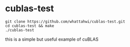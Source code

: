 # cublas-test
```
git clone https://github.com/whattahwi/cublas-test.git
cd cublas-test && make
./cublas-test
```
this is a simple but useful example of cuBLAS
